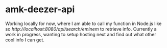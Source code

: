 # amk-deezer-api

Working locally for now, where I am able to call my function in Node.js like so *http://localhost:8080/api/search/eminem* to retrieve info. Currently a work in progress, wanting to setup hosting next and find out what other cool info I can get. 
